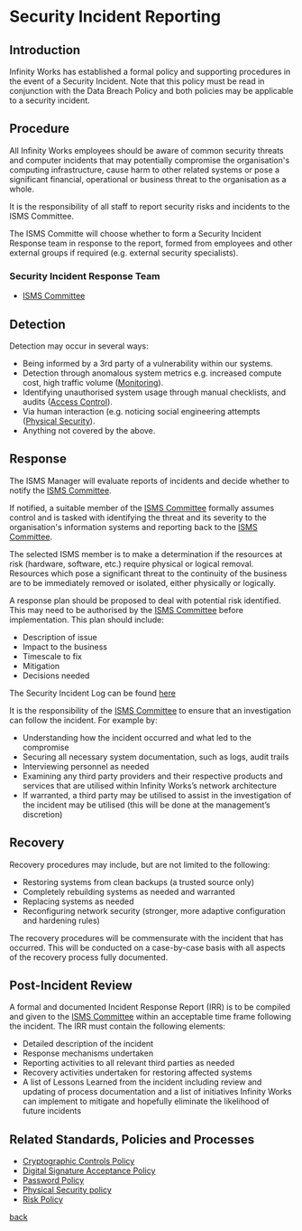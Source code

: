 # Security Incident Reporting

## Introduction

Infinity Works has established a formal policy and supporting procedures in the event of a Security Incident. Note that this policy must be read in conjunction with the Data Breach Policy and both policies may be applicable to a security incident.

## Procedure

All Infinity Works employees should be aware of common security threats and computer incidents that may potentially compromise the organisation's computing infrastructure, cause harm to other related systems or pose a significant financial, operational or business threat to the organisation as a whole.

It is the responsibility of all staff to report security risks and incidents to the ISMS Committee.

The ISMS Committe will choose whether to form a Security Incident Response team in response to the report, formed from employees and other external groups if required (e.g. external security specialists).

### Security Incident Response Team

* [ISMS Committee](../README.md#the-isms-committee)

## Detection

Detection may occur in several ways:

* Being informed by a 3rd party of a vulnerability within our systems.
* Detection through anomalous system metrics e.g. increased compute cost, high traffic volume ([Monitoring](../monitoring/readme.md)).
* Identifying unauthorised system usage through manual checklists, and audits ([Access Control](../accesscontrol/readme.md)).
* Via human interaction (e.g. noticing social engineering attempts ([Physical Security](../physicalsecurity/readme.md)).
* Anything not covered by the above.

## Response

The ISMS Manager will evaluate reports of incidents and decide whether to notify the [ISMS Committee](../README.md#the-isms-committee).

If notified, a suitable member of the [ISMS Committee](../README.md#the-isms-committee) formally assumes control and is tasked with identifying the threat and its severity to the organisation's information systems and reporting back to the [ISMS Committee](../README.md#the-isms-committee).

The selected ISMS member is to make a determination if the resources at risk (hardware, software, etc.) require physical or logical removal.  Resources which pose a significant threat to the continuity of the business are to be immediately removed or isolated, either physically or logically.

A response plan should be proposed to deal with potential risk identified. This may need to be authorised by the [ISMS Committee](../README.md#the-isms-committee) before implementation.  This plan should include:

* Description of issue
* Impact to the business
* Timescale to fix
* Mitigation
* Decisions needed

The Security Incident Log can be found [here](https://docs.google.com/spreadsheets/d/1qC158XTEkfMJVLgaPMF_NNS88cfjXj6mROGTlYN5g_U/edit?usp=sharing)

It is the responsibility of the [ISMS Committee](../README.md#the-isms-committee) to ensure that an investigation can follow the incident. For example by:

* Understanding how the incident occurred and what led to the compromise
* Securing all necessary system documentation, such as logs, audit trails  
* Interviewing personnel as needed  
* Examining any third party providers and their respective products and services that are utilised within Infinity Works’s network architecture
* If warranted, a third party may be utilised to assist in the investigation of the incident may be utilised (this will be done at the management’s discretion)

## Recovery

Recovery procedures may include, but are not limited to the following:

* Restoring systems from clean backups (a trusted source only)
* Completely rebuilding systems as needed and warranted
* Replacing systems as needed
* Reconfiguring network security (stronger, more adaptive configuration and hardening rules)

The recovery procedures will be commensurate with the incident that has occurred.  This will be conducted on a case-by-case basis with all aspects of the recovery process fully documented.

## Post-Incident Review

A formal and documented Incident Response Report (IRR) is to be compiled and given to the [ISMS Committee](../README.md#the-isms-committee) within an acceptable time frame following the incident. The IRR must contain the following elements:

* Detailed description of the incident
* Response mechanisms undertaken
* Reporting activities to all relevant third parties as needed
* Recovery activities undertaken for restoring affected systems
* A list of Lessons Learned from the incident including review and updating of process documentation and a list of initiatives Infinity Works can implement to mitigate and hopefully eliminate the likelihood of future incidents

## Related Standards, Policies and Processes

- [Cryptographic Controls Policy](../cryptographiccontrols/readme.md) 
- [Digital Signature Acceptance Policy](../digitalsignatureacceptance/readme.md)
- [Password Policy](../password/readme.md)
- [Physical Security policy](../physicalsecurity/readme.md)
- [Risk Policy](../riskpolicy/readme.md)

[back](../README.md#a-z-policies)
